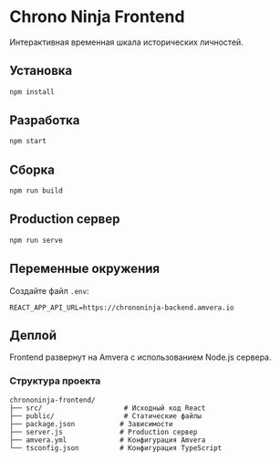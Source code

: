 ﻿# Chrono Ninja Frontend

Интерактивная временная шкала исторических личностей.

## Установка

```bash
npm install
```

## Разработка

```bash
npm start
```

## Сборка

```bash
npm run build
```

## Production сервер

```bash
npm run serve
```

## Переменные окружения

Создайте файл `.env`:

```env
REACT_APP_API_URL=https://chrononinja-backend.amvera.io
```

## Деплой

Frontend развернут на Amvera с использованием Node.js сервера.

### Структура проекта

```
chrononinja-frontend/
├── src/                    # Исходный код React
├── public/                 # Статические файлы
├── package.json           # Зависимости
├── server.js              # Production сервер
├── amvera.yml             # Конфигурация Amvera
└── tsconfig.json          # Конфигурация TypeScript
```
